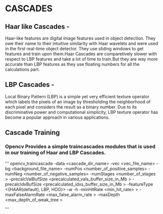 # CASCADES

## Haar like Cascades -
Haar-like features are digital image features used in object detection. They owe their name to their intuitive similarity with Haar wavelets and were used in the first real-time object detector.
They use sliding windows to get features and train upon them.Haar Cascades are comparetively slower with respect to LBP features and take a lot of time to train.But they are way more accurate than LBP features as they use floating numbers for all the calculations part.

## LBP Cascades - 
Local Binary Pattern (LBP) is a simple yet very efficient texture operator which labels the pixels of an image by thresholding the neighborhood of each pixel and considers the result as a binary number. Due to its discriminative power and computational simplicity, LBP texture operator has become a popular approach in various applications.

## Cascade Training
### Opencv Provides a simple traincascades modules that is used in our training of Haar and LBP Cascades.

'''
  opencv_traincascade -data <cascade_dir_name> -vec <vec_file_name> -bg <background_file_name> -numPos <number_of_positive_samples> -numNeg <number_of_negative_samples>  -numStages <number_of_stages > -precalcValBufSize <precalculated_vals_buffer_size_in_Mb > -precalcIdxBufSize <precalculated_idxs_buffer_size_in_Mb > -featureType <{HAAR(default), LBP, HOG}> -w <sampleWidth > -h <sampleHeight > -minHitRate <min_hit_rate> > -maxFalseAlarmRate <max_false_alarm_rate > -maxDepth <max_depth_of_weak_tree >
 
'''
